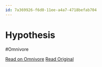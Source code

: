 ```yaml
---
id: 7a369926-f6d0-11ee-a4a7-4718befab704
---
```


# Hypothesis
#Omnivore

[Read on Omnivore](https://omnivore.app/me/hypothesis-18ec562e246)
[Read Original](https://hypothes.is/a/mtll1vbHEe64sqvS1ZzAtw)

